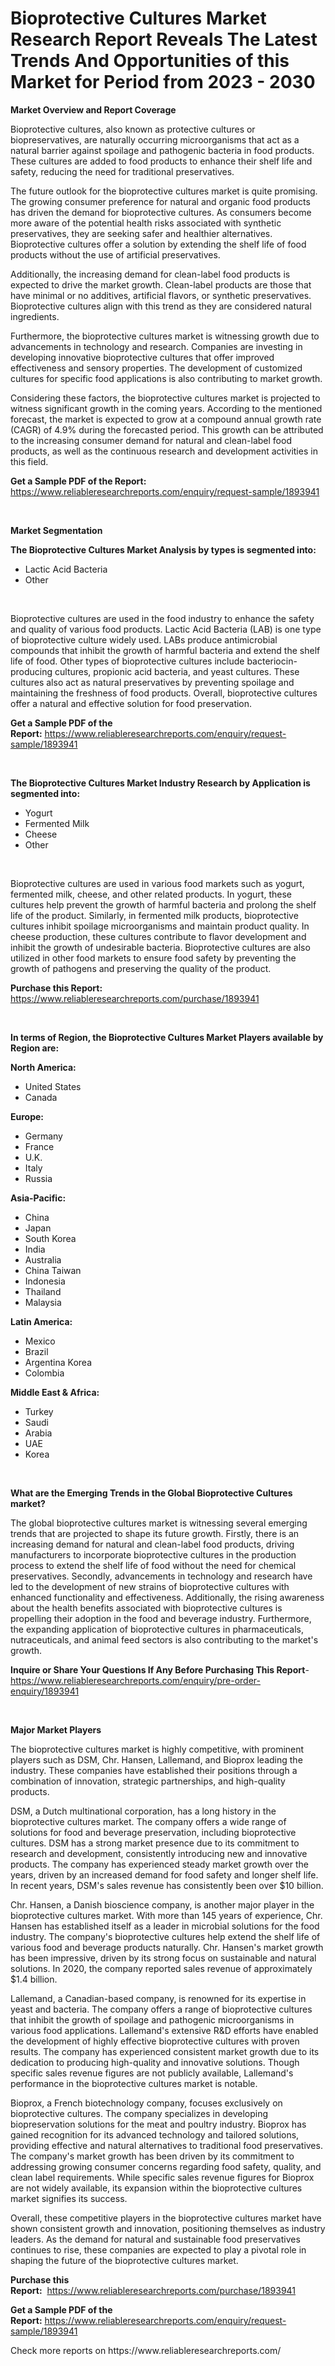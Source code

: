 <p><h1>Bioprotective Cultures Market Research Report Reveals The Latest Trends And Opportunities of this Market for Period from 2023 - 2030</h1></p><p><strong>Market Overview and Report Coverage</strong></p>
<p><p>Bioprotective cultures, also known as protective cultures or biopreservatives, are naturally occurring microorganisms that act as a natural barrier against spoilage and pathogenic bacteria in food products. These cultures are added to food products to enhance their shelf life and safety, reducing the need for traditional preservatives.</p><p>The future outlook for the bioprotective cultures market is quite promising. The growing consumer preference for natural and organic food products has driven the demand for bioprotective cultures. As consumers become more aware of the potential health risks associated with synthetic preservatives, they are seeking safer and healthier alternatives. Bioprotective cultures offer a solution by extending the shelf life of food products without the use of artificial preservatives.</p><p>Additionally, the increasing demand for clean-label food products is expected to drive the market growth. Clean-label products are those that have minimal or no additives, artificial flavors, or synthetic preservatives. Bioprotective cultures align with this trend as they are considered natural ingredients.</p><p>Furthermore, the bioprotective cultures market is witnessing growth due to advancements in technology and research. Companies are investing in developing innovative bioprotective cultures that offer improved effectiveness and sensory properties. The development of customized cultures for specific food applications is also contributing to market growth.</p><p>Considering these factors, the bioprotective cultures market is projected to witness significant growth in the coming years. According to the mentioned forecast, the market is expected to grow at a compound annual growth rate (CAGR) of 4.9% during the forecasted period. This growth can be attributed to the increasing consumer demand for natural and clean-label food products, as well as the continuous research and development activities in this field.</p></p>
<p><strong>Get a Sample PDF of the Report:</strong> <a href="https://www.reliableresearchreports.com/enquiry/request-sample/1893941">https://www.reliableresearchreports.com/enquiry/request-sample/1893941</a></p>
<p>&nbsp;</p>
<p><strong>Market Segmentation</strong></p>
<p><strong>The Bioprotective Cultures Market Analysis by types is segmented into:</strong></p>
<p><ul><li>Lactic Acid Bacteria</li><li>Other</li></ul></p>
<p>&nbsp;</p>
<p><p>Bioprotective cultures are used in the food industry to enhance the safety and quality of various food products. Lactic Acid Bacteria (LAB) is one type of bioprotective culture widely used. LABs produce antimicrobial compounds that inhibit the growth of harmful bacteria and extend the shelf life of food. Other types of bioprotective cultures include bacteriocin-producing cultures, propionic acid bacteria, and yeast cultures. These cultures also act as natural preservatives by preventing spoilage and maintaining the freshness of food products. Overall, bioprotective cultures offer a natural and effective solution for food preservation.</p></p>
<p><strong>Get a Sample PDF of the Report:</strong>&nbsp;<a href="https://www.reliableresearchreports.com/enquiry/request-sample/1893941">https://www.reliableresearchreports.com/enquiry/request-sample/1893941</a></p>
<p>&nbsp;</p>
<p><strong>The Bioprotective Cultures Market Industry Research by Application is segmented into:</strong></p>
<p><ul><li>Yogurt</li><li>Fermented Milk</li><li>Cheese</li><li>Other</li></ul></p>
<p>&nbsp;</p>
<p><p>Bioprotective cultures are used in various food markets such as yogurt, fermented milk, cheese, and other related products. In yogurt, these cultures help prevent the growth of harmful bacteria and prolong the shelf life of the product. Similarly, in fermented milk products, bioprotective cultures inhibit spoilage microorganisms and maintain product quality. In cheese production, these cultures contribute to flavor development and inhibit the growth of undesirable bacteria. Bioprotective cultures are also utilized in other food markets to ensure food safety by preventing the growth of pathogens and preserving the quality of the product.</p></p>
<p><strong>Purchase this Report:</strong>&nbsp; <a href="https://www.reliableresearchreports.com/purchase/1893941">https://www.reliableresearchreports.com/purchase/1893941</a></p>
<p>&nbsp;</p>
<p><strong>In terms of Region, the Bioprotective Cultures Market Players available by Region are:</strong></p>
<p>
    <p> <strong> North America: </strong>
        <ul>
            <li>United States</li>
            <li>Canada</li>
        </ul>
        </p> 
    <p> <strong> Europe: </strong>
        <ul>
            <li>Germany</li>
            <li>France</li>
            <li>U.K.</li>
            <li>Italy</li>
            <li>Russia</li>
        </ul>
        </p> 
    <p> <strong> Asia-Pacific: </strong>
        <ul>
            <li>China</li>
            <li>Japan</li>
            <li>South Korea</li>
            <li>India</li>
            <li>Australia</li>
            <li>China Taiwan</li>
            <li>Indonesia</li>
            <li>Thailand</li>
            <li>Malaysia</li>
        </ul>
        </p> 
    <p> <strong> Latin America: </strong>
        <ul>
            <li>Mexico</li>
            <li>Brazil</li>
            <li>Argentina Korea</li>
            <li>Colombia</li>
        </ul>
        </p> 
    <p> <strong> Middle East & Africa: </strong>
        <ul>
            <li>Turkey</li>
            <li>Saudi</li>
            <li>Arabia</li>
            <li>UAE</li>
            <li>Korea</li>
        </ul>
    </p>
    </p>
<p>&nbsp;</p>
<p><strong>What are the Emerging Trends in the Global Bioprotective Cultures market?</strong></p>
<p><p>The global bioprotective cultures market is witnessing several emerging trends that are projected to shape its future growth. Firstly, there is an increasing demand for natural and clean-label food products, driving manufacturers to incorporate bioprotective cultures in the production process to extend the shelf life of food without the need for chemical preservatives. Secondly, advancements in technology and research have led to the development of new strains of bioprotective cultures with enhanced functionality and effectiveness. Additionally, the rising awareness about the health benefits associated with bioprotective cultures is propelling their adoption in the food and beverage industry. Furthermore, the expanding application of bioprotective cultures in pharmaceuticals, nutraceuticals, and animal feed sectors is also contributing to the market's growth.</p></p>
<p><strong>Inquire or Share Your Questions If Any Before Purchasing This Report</strong>- <a href="https://www.reliableresearchreports.com/enquiry/pre-order-enquiry/1893941">https://www.reliableresearchreports.com/enquiry/pre-order-enquiry/1893941</a></p>
<p>&nbsp;</p>
<p><strong>Major Market Players</strong></p>
<p><p>The bioprotective cultures market is highly competitive, with prominent players such as DSM, Chr. Hansen, Lallemand, and Bioprox leading the industry. These companies have established their positions through a combination of innovation, strategic partnerships, and high-quality products.</p><p>DSM, a Dutch multinational corporation, has a long history in the bioprotective cultures market. The company offers a wide range of solutions for food and beverage preservation, including bioprotective cultures. DSM has a strong market presence due to its commitment to research and development, consistently introducing new and innovative products. The company has experienced steady market growth over the years, driven by an increased demand for food safety and longer shelf life. In recent years, DSM's sales revenue has consistently been over $10 billion.</p><p>Chr. Hansen, a Danish bioscience company, is another major player in the bioprotective cultures market. With more than 145 years of experience, Chr. Hansen has established itself as a leader in microbial solutions for the food industry. The company's bioprotective cultures help extend the shelf life of various food and beverage products naturally. Chr. Hansen's market growth has been impressive, driven by its strong focus on sustainable and natural solutions. In 2020, the company reported sales revenue of approximately $1.4 billion.</p><p>Lallemand, a Canadian-based company, is renowned for its expertise in yeast and bacteria. The company offers a range of bioprotective cultures that inhibit the growth of spoilage and pathogenic microorganisms in various food applications. Lallemand's extensive R&D efforts have enabled the development of highly effective bioprotective cultures with proven results. The company has experienced consistent market growth due to its dedication to producing high-quality and innovative solutions. Though specific sales revenue figures are not publicly available, Lallemand's performance in the bioprotective cultures market is notable.</p><p>Bioprox, a French biotechnology company, focuses exclusively on bioprotective cultures. The company specializes in developing biopreservation solutions for the meat and poultry industry. Bioprox has gained recognition for its advanced technology and tailored solutions, providing effective and natural alternatives to traditional food preservatives. The company's market growth has been driven by its commitment to addressing growing consumer concerns regarding food safety, quality, and clean label requirements. While specific sales revenue figures for Bioprox are not widely available, its expansion within the bioprotective cultures market signifies its success.</p><p>Overall, these competitive players in the bioprotective cultures market have shown consistent growth and innovation, positioning themselves as industry leaders. As the demand for natural and sustainable food preservatives continues to rise, these companies are expected to play a pivotal role in shaping the future of the bioprotective cultures market.</p></p>
<p><strong>Purchase this Report:</strong>&nbsp;&nbsp;<a href="https://www.reliableresearchreports.com/purchase/1893941">https://www.reliableresearchreports.com/purchase/1893941</a></p>
<p></p>
<p><strong>Get a Sample PDF of the Report:</strong>&nbsp;<a href="https://www.reliableresearchreports.com/enquiry/request-sample/1893941">https://www.reliableresearchreports.com/enquiry/request-sample/1893941</a></p>
<p>Check more reports on https://www.reliableresearchreports.com/</p>